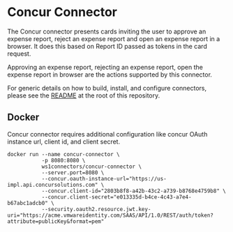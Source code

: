 # Concur Connector

The Concur connector presents cards inviting the user to approve an expense report, reject an expense report and open an expense report in a browser. It does this based on Report ID passed as tokens in the card request.

Approving an expense report, rejecting an expense report, open the expense report in browser are the actions supported by this connector.

For generic details on how to build, install, and configure connectors, please see the [README](https://github.com/vmware/connectors-workspace-one/blob/master/README.md) at the root of this repository.


## Docker

Concur connector requires additional configuration like concur OAuth instance url, client id, and client secret.

```
docker run --name concur-connector \
           -p 8080:8080 \
           ws1connectors/concur-connector \
           --server.port=8080 \
           --concur.oauth-instance-url="https://us-impl.api.concursolutions.com" \
           --concur.client-id="2803b8f8-a42b-43c2-a739-b8768e4759b8" \
           --concur.client-secret="e013335d-b4ce-4c43-a7e4-b67abc1adcb0" \
           --security.oauth2.resource.jwt.key-uri="https://acme.vmwareidentity.com/SAAS/API/1.0/REST/auth/token?attribute=publicKey&format=pem"
```
